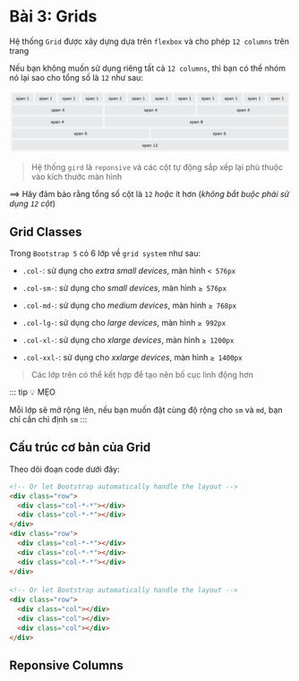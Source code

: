 # Bài 3: Grids

Hệ thống `Grid` được xây dựng dựa trên `flexbox` và cho phép `12 columns` trên trang

Nếu bạn không muốn sử dụng riêng tất cả `12 columns`, thì bạn có thể nhóm nó lại sao cho tổng số là `12` như sau:

<img src="https://raw.githubusercontent.com/Zenfection/Image/master/2022/01/16-11-58-43-Screen%20Shot%202022-01-16%20at%2011.58.37.png">

> Hệ thống `gird` là `reponsive` và các cột tự động sắp xếp lại phù thuộc vào kích thước màn hình

==> Hãy đảm bảo rằng tổng số cột là `12` *hoặc* ít hơn (*không bắt buộc phải sử dụng `12` cột*)

## Grid Classes

Trong `Bootstrap 5` có 6 lớp về `grid system` như sau:

- `.col-`: sử dụng cho *extra small devices*, màn hình `< 576px`

- `.col-sm-`: sử dụng cho *small devices*, màn hình `≥ 576px`

- `.col-md-`: sử dụng cho *medium devices*, màn hình `≥ 768px`

- `.col-lg-`: sử dụng cho *large devices*, màn hình `≥ 992px`

- `.col-xl-`: sử dụng cho *xlarge devices*, màn hình `≥ 1200px`

- `.col-xxl-`: sử dụng cho *xxlarge devices*, màn hình `≥ 1400px`

> Các lớp trên có thể kết hợp để tạo nên bố cục linh động hơn

::: tip 💡 MẸO

Mỗi lớp sẽ mở rộng lên, nếu bạn muốn đặt cùng độ rộng cho `sm` và `md`, bạn chỉ cần chỉ định `sm`
:::

## Cấu trúc cơ bản của Grid

Theo dõi đoạn code dưới đây: 

```html
<!-- Or let Bootstrap automatically handle the layout -->
<div class="row">
  <div class="col-*-*"></div>
  <div class="col-*-*"></div>
</div>
<div class="row">
  <div class="col-*-*"></div>
  <div class="col-*-*"></div>
  <div class="col-*-*"></div>
</div>

<!-- Or let Bootstrap automatically handle the layout -->
<div class="row">
  <div class="col"></div>
  <div class="col"></div>
  <div class="col"></div>
</div>
```

## Reponsive Columns

